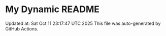 # My Dynamic README
Updated at: Sat Oct 11 23:17:47 UTC 2025
This file was auto-generated by GitHub Actions.
